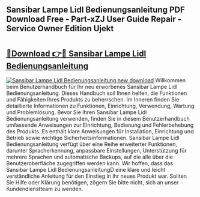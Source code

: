 ## Sansibar Lampe Lidl Bedienungsanleitung PDF Download Free - Part-xZJ User Guide Repair - Service Owner Edition Ujekt

# <h2><a href="http://df4i0hg.blite.top/?on=Sansibar+Lampe+Lidl+Bedienungsanleitung">🔗Download 👉🔴 Sansibar Lampe Lidl Bedienungsanleitung</a></h2>

[![Sansibar Lampe Lidl Bedienungsanleitung new download](https://i.imgur.com/lujVjoI.png)](http://df4i0hg.blite.top/?on=Sansibar+Lampe+Lidl+Bedienungsanleitung)
Willkommen beim Benutzerhandbuch für Ihr neu erworbenes Sansibar Lampe Lidl Bedienungsanleitung. Dieses Handbuch soll Ihnen helfen, die Funktionen und Fähigkeiten Ihres Produkts zu beherrschen. Im Inneren finden Sie detaillierte Informationen zu Funktionen, Einrichtung, Verwendung, Wartung und Problemlösung. Bevor Sie Ihren Sansibar Lampe Lidl Bedienungsanleitung verwenden, finden Sie in diesem Benutzerhandbuch umfassende Anweisungen zur Einrichtung, Bedienung und Fehlerbehebung des Produkts. Es enthält klare Anweisungen für Installation, Einrichtung und Betrieb sowie wichtige Sicherheitsinformationen. Sansibar Lampe Lidl Bedienungsanleitung verfügt über eine Reihe erweiterter Funktionen, darunter Spracherkennung, anpassbare Einstellungen, Unterstützung für mehrere Sprachen und automatische Backups, auf die alle über die Benutzeroberfläche zugegriffen werden kann. Wir hoffen, dass das Sansibar Lampe Lidl BedienungsanleitungD eine klare und leicht verständliche Anleitung für den Einstieg in Ihr neues Produkt war. Sollten Sie Hilfe oder Klärung benötigen, zögern Sie bitte nicht, sich an unser Kundendienstteam zu wenden.
